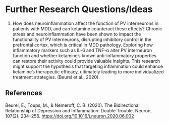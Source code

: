 
# Further Research Questions/Ideas

1.	How does neuroinflammation affect the function of PV interneurons in patients with MDD, and can ketamine counteract these effects?
Chronic stress and neuroinflammation have been shown to impact the functionality of PV interneurons, disrupting inhibitory control in the prefrontal cortex, which is critical in MDD pathology. Exploring how inflammatory markers such as IL-6 and TNF-α alter PV interneuron function and whether ketamine’s known anti-inflammatory properties can restore their activity could provide valuable insights. This research might support the hypothesis that targeting inflammation could enhance ketamine’s therapeutic efficacy, ultimately leading to more individualized treatment strategies. (Beurel et al., 2020).


## References

Beurel, E., Toups, M., & Nemeroff, C. B. (2020). The Bidirectional Relationship of Depression and Inflammation: Double Trouble. Neuron, 107(2), 234–256. https://doi.org/10.1016/j.neuron.2020.06.002

